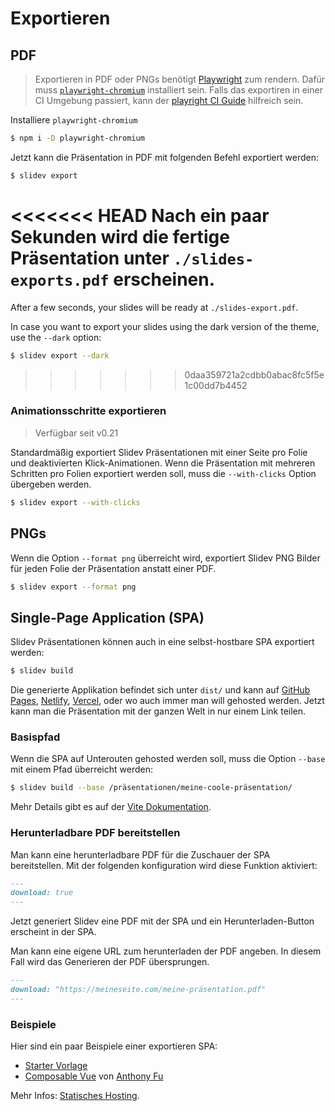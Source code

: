 # Exportieren

## PDF

> Exportieren in PDF oder PNGs benötigt [Playwright](https://playwright.dev) zum rendern. Dafür muss [`playwright-chromium`](https://playwright.dev/docs/installation#download-single-browser-binary) installiert sein.
> Falls das exportiren in einer CI Umgebung passiert, kann der [playright CI Guide](https://playwright.dev/docs/ci) hilfreich sein.

Installiere `playwright-chromium`

```bash
$ npm i -D playwright-chromium
```

Jetzt kann die Präsentation in PDF mit folgenden Befehl exportiert werden:

```bash
$ slidev export
```

<<<<<<< HEAD
Nach ein paar Sekunden wird die fertige Präsentation unter `./slides-exports.pdf` erscheinen.
=======
After a few seconds, your slides will be ready at `./slides-export.pdf`.

In case you want to export your slides using the dark version of the theme, use the `--dark` option:

```bash
$ slidev export --dark
```
>>>>>>> 0daa359721a2cdbb0abac8fc5f5e1c00dd7b4452

### Animationsschritte exportieren

> Verfügbar seit v0.21

Standardmäßig exportiert Slidev Präsentationen mit einer Seite pro Folie und deaktivierten Klick-Animationen. Wenn die Präsentation mit mehreren Schritten pro Folien exportiert werden soll, muss die `--with-clicks` Option übergeben werden.

```bash
$ slidev export --with-clicks
```

## PNGs

Wenn die Option `--format png` überreicht wird, exportiert Slidev PNG Bilder für jeden Folie der Präsentation anstatt einer PDF.

```bash
$ slidev export --format png
```

## Single-Page Application (SPA)

Slidev Präsentationen können auch in eine selbst-hostbare SPA exportiert werden:

```bash
$ slidev build
```

Die generierte Applikation befindet sich unter `dist/` und kann auf [GitHub Pages](https://pages.github.com/), [Netlify](https://netlify.app/), [Vercel](https://vercel.com/), oder wo auch immer man will gehosted werden. Jetzt kann man die Präsentation mit der ganzen Welt in nur einem Link teilen.

### Basispfad

Wenn die SPA auf Unterouten gehosted werden soll, muss die Option `--base` mit einem Pfad überreicht werden:

```bash
$ slidev build --base /präsentationen/meine-coole-präsentation/
```

Mehr Details gibt es auf der [Vite Dokumentation](https://vitejs.dev/guide/build.html#public-base-path).

### Herunterladbare PDF bereitstellen

Man kann eine herunterladbare PDF für die Zuschauer der SPA bereitstellen. Mit der folgenden konfiguration wird diese Funktion aktiviert:

```md
---
download: true
---
```

Jetzt generiert Slidev eine PDF mit der SPA und ein Herunterladen-Button erscheint in der SPA.

Man kann eine eigene URL zum herunterladen der PDF angeben. In diesem Fall wird das Generieren der PDF übersprungen.

```md
---
download: "https://meineseite.com/meine-präsentation.pdf"
---
```

### Beispiele

Hier sind ein paar Beispiele einer exportieren SPA:

- [Starter Vorlage](https://sli.dev/demo/starter)
- [Composable Vue](https://talks.antfu.me/2021/composable-vue) von [Anthony Fu](https://github.com/antfu)

Mehr Infos: [Statisches Hosting](/guide/hosting).
